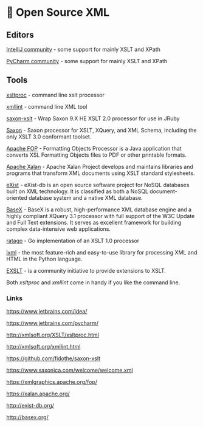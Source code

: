 # 📄 Open Source XML

## Editors

[IntelliJ community](https://www.jetbrains.com/idea/) - some support for
mainly XSLT and XPath

[PyCharm community](https://www.jetbrains.com/pycharm/) - some support
for mainly XSLT and XPath

## Tools

[xsltproc](http://xmlsoft.org/XSLT/xsltproc.html) - command line xslt
processor

[xmllint](http://xmlsoft.org/xmllint.html) - command line XML tool

[saxon-xslt](https://github.com/fidothe/saxon-xslt) - Wrap Saxon
9.X HE XSLT 2.0 processor for use in JRuby

[Saxon](https://www.saxonica.com/welcome/welcome.xml) - Saxon
processor for XSLT, XQuery, and XML Schema, including the only XSLT 3.0
conformant toolset.

[Apache FOP](https://xmlgraphics.apache.org/fop/) - Formatting Objects
Processor is a Java application that converts XSL Formatting Objects
files to PDF or other printable formats.

[Apache Xalan](https://xalan.apache.org/) - Apache Xalan Project
develops and maintains libraries and programs that transform XML
documents using XSLT standard stylesheets.

[eXist](http://exist-db.org/) - eXist-db is an open source software
project for NoSQL databases built on XML technology. It is classified as
both a NoSQL document-oriented database system and a native XML
database.

[BaseX](http://basex.org/) - BaseX is a robust, high-performance XML
database engine and a highly compliant XQuery 3.1 processor with full
support of the W3C Update and Full Text extensions. It serves as
excellent framework for building complex data-intensive web
applications.

[ratago](https://github.com/jbowtie/ratago) - Go implementation of an
XSLT 1.0 processor

[lxml](https://lxml.de/) - the most feature-rich and easy-to-use library
for processing XML and HTML in the Python language.

[EXSLT](http://exslt.org/) - is a community initiative to provide
extensions to XSLT.

Both *xsltproc* and *xmllint* come in handy if
you like the command line.

### Links

<https://www.jetbrains.com/idea/>

<https://www.jetbrains.com/pycharm/>

<http://xmlsoft.org/XSLT/xsltproc.html>

<http://xmlsoft.org/xmllint.html>

<https://github.com/fidothe/saxon-xslt>

<https://www.saxonica.com/welcome/welcome.xml>

<https://xmlgraphics.apache.org/fop/>

<https://xalan.apache.org/>

<http://exist-db.org/>

<http://basex.org/>
